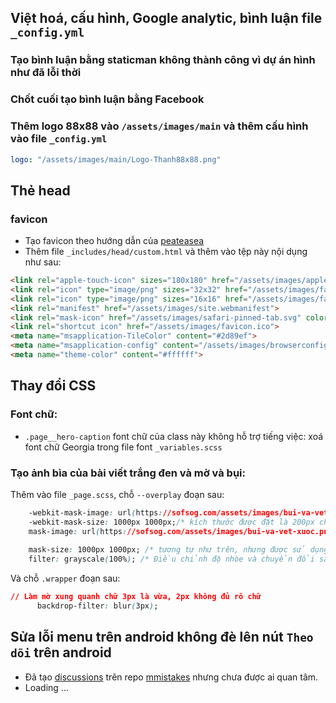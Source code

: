 ## Việt hoá, cấu hình, Google analytic, bình luận file `_config.yml`

### Tạo bình luận bằng staticman không thành công vì dự án hình như đã lỗi thời
### Chốt cuối tạo bình luận bằng Facebook
### Thêm logo 88x88 vào `/assets/images/main` và thêm cấu hình vào file `_config.yml` 

```yml
logo: "/assets/images/main/Logo-Thanh88x88.png"
```
## Thẻ head

### favicon

- Tạo favicon theo hướng dẫn của [peateasea](https://peateasea.de/add-favicon-to-mm-jekyll-site/)
- Thêm file `_includes/head/custom.html` và thêm vào tệp này nội dụng như sau:

```html
<link rel="apple-touch-icon" sizes="180x180" href="/assets/images/apple-touch-icon.png">
<link rel="icon" type="image/png" sizes="32x32" href="/assets/images/favicon-32x32.png">
<link rel="icon" type="image/png" sizes="16x16" href="/assets/images/favicon-16x16.png">
<link rel="manifest" href="/assets/images/site.webmanifest">
<link rel="mask-icon" href="/assets/images/safari-pinned-tab.svg" color="#5bbad5">
<link rel="shortcut icon" href="/assets/images/favicon.ico">
<meta name="msapplication-TileColor" content="#2d89ef">
<meta name="msapplication-config" content="/assets/images/browserconfig.xml">
<meta name="theme-color" content="#ffffff">
```

## Thay đổi CSS

### Font chữ:

- `.page__hero-caption` font chữ của class này không hỗ trợ tiếng việc: xoá font chữ Georgia trong file font `_variables.scss`

### Tạo ảnh bìa của bài viết trắng đen và mờ và bụi:

Thêm vào file `_page.scss`, chỗ `--overplay` đoạn sau:

```css
    -webkit-mask-image: url(https://sofsog.com/assets/images/bui-va-vet-xuoc.png); /* hình ảnh sẽ được sử dụng làm mặt nạ cho phần tử*/
    -webkit-mask-size: 1000px 1000px;/* kích thước được đặt là 200px chiều rộng và 200px chiều cao. Điều này có nghĩa là hình ảnh mặt nạ sẽ được co giãn hoặc thu nhỏ để phù hợp với kích thước này.*/ 
    mask-image: url(https://sofsog.com/assets/images/bui-va-vet-xuoc.png); /*tương tự như trên, nhưng được sử dụng cho các trình duyệt không phải là WebKit (như Firefox, Edge, vv)*/
    
    mask-size: 1000px 1000px; /* tương tự như trên, nhưng được sử dụng cho các trình duyệt không phải là WebKit.*/
    filter: grayscale(100%); /* Điều chỉnh độ nhòe và chuyển đổi sang trắng đen tại đây */

```

Và chỗ `.wrapper` đoạn sau:

```css
// Làm mờ xung quanh chữ 3px là vừa, 2px không đủ rõ chữ
      backdrop-filter: blur(3px); 
```

## Sửa lỗi menu trên android không đè lên nút `Theo dõi` trên android

- Đã tạo [discussions](https://github.com/mmistakes/minimal-mistakes/discussions/4602) trên repo [mmistakes](https://github.com/mmistakes) nhưng chưa được ai quan tâm.
- Loading ... 